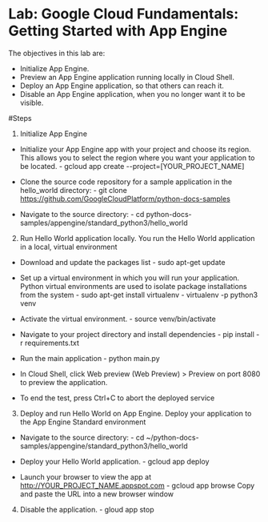 # Lab: Google Cloud Fundamentals: Getting Started with App Engine
The objectives in this lab are:
  - Initialize App Engine.
  - Preview an App Engine application running locally in Cloud Shell.
  - Deploy an App Engine application, so that others can reach it.
  - Disable an App Engine application, when you no longer want it to be visible.

#Steps
1. Initialize App Engine
 - Initialize your App Engine app with your project and choose its region. This allows you to select the region where you want your application to be located.
         - gcloud app create --project=[YOUR_PROJECT_NAME]

 - Clone the source code repository for a sample application in the hello_world directory: 
         - git clone https://github.com/GoogleCloudPlatform/python-docs-samples

 - Navigate to the source directory:
         - cd python-docs-samples/appengine/standard_python3/hello_world

2. Run Hello World application locally. You run the Hello World application in a local, virtual environment 
 - Download and update the packages list 
         - sudo apt-get update

 - Set up a virtual environment in which you will run your application. Python virtual environments are used to isolate package installations from the system
         - sudo apt-get install virtualenv
         - virtualenv -p python3 venv

 - Activate the virtual environment.
         - source venv/bin/activate

 - Navigate to your project directory and install dependencies
         - pip install  -r requirements.txt

 - Run the main application
         - python main.py

 - In Cloud Shell, click Web preview (Web Preview) > Preview on port 8080 to preview the application.

 - To end the test, press Ctrl+C to abort the deployed service

3.  Deploy and run Hello World on App Engine. Deploy your application to the App Engine Standard environment
 - Navigate to the source directory:
         - cd ~/python-docs-samples/appengine/standard_python3/hello_world

 - Deploy your Hello World application.
         - gcloud app deploy
         
 - Launch your browser to view the app at http://YOUR_PROJECT_NAME.appspot.com
         - gcloud app browse
         Copy and paste the URL into a new browser window

4. Disable the application. 
         - gloud app stop